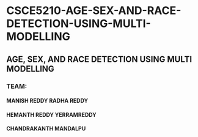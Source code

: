 # CSCE5210-AGE-SEX-AND-RACE-DETECTION-USING-MULTI-MODELLING

## AGE, SEX, AND RACE DETECTION USING MULTI MODELLING

### TEAM:
#### MANISH REDDY RADHA REDDY
#### HEMANTH REDDY YERRAMREDDY
#### CHANDRAKANTH MANDALPU
